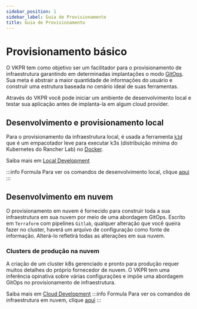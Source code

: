 ```yaml
---
sidebar_position: 1
sidebar_label: Guia de Provisionamento
title: Guia de Provisionamento
---
```



# Provisionamento básico

O VKPR tem como objetivo ser um facilitador para o provisionamento de infraestrutura garantindo em determinadas implantações o modo [GitOps](https://about.gitlab.com/topics/gitops/). Sua meta é abstrair a maior quantidade de informações do usuário e construir uma estrutura baseada no cenário ideal de suas ferramentas.

Através do VKPR você pode iniciar um ambiente de desenvolvimento local e testar sua aplicação antes de implanta-la em algum cloud provider.

## Desenvolvimento e provisionamento local

Para o provisionamento da infraestrutura local, é usada a ferramenta [`k3d`](https://k3d.io/v5.4.5/) que é um empacotador leve para executar k3s (distribuição mínima do Kubernetes do Rancher Lab) no [Docker](https://www.docker.com/).

Saiba mais em [Local Development](/docs/provisioning-guide/local-dev)

:::info Formula
  Para ver os comandos de desenvolvimento local, clique [aqui](/docs/commands/infra/start)
:::

## Desenvolvimento em nuvem

O provisionamento em nuvem é fornecido para construir toda a sua infraestrutura em sua nuvem por meio de uma abordagem GitOps. Escrito em `Terraform` com pipelines `Gitlab`, qualquer alteração que você queira fazer no cluster, haverá um arquivo de configuração como fonte de informação. Alterá-lo refletirá todas as alterações em sua nuvem.

### Clusters de produção na nuvem

A criação de um cluster k8s gerenciado e pronto para produção requer muitos detalhes do próprio fornecedor de nuvem. 
O VKPR tem uma inferência opinativa sobre várias configurações e impõe uma abordagem GitOps no provisionamento de infraestrutura.

Saiba mais em [Cloud Development](docs/provisioning-guide/cloud-dev/)
:::info Formula
  Para ver os comandos de infraestrutura em nuvem, clique [aqui](/docs/commands/aws/eks/init)
:::


